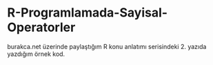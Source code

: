 # R-Programlamada-Sayisal-Operatorler
burakca.net üzerinde paylaştığım R konu anlatımı serisindeki 2. yazıda yazdığım örnek kod.
